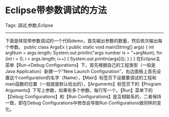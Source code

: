# Eclipse带参数调试的方法
Tags: 调试;参数;Eclipse

------

下面是体现带参数调试的一个代码demo，首先输出参数的数量，然后依次输出每个参数。 
public class ArgsEx { 
 public static void main(String[] args) { 
 int argNum = args.length; 
 System.out.println("args number is = "+argNum); 
 for (int i = 0; i < args.length; i++) { 
 System.out.println(args[i]); 
 } 
 } 
} 
在Eclipse主菜单【Run->Debug Configurations】下，首先根据自己的工程类型（一般是Java Application）新建一个"New Launch Configuration"，右边面板上首先设置这个configuration的名字（Name），【Main】标签页下设置要调试的工程和main函数的位置（一般就是默认给出的），【Arguments】标签页下的【Program Arguments】下写上参数，如果有多个参数，每行写一个。【Run】菜单下的【Debug Configurations】和【Run Configurations】是互相联系的，二者保持一致，即在Debug Configurations中修改会导致Run Configurations做同样的变化。
